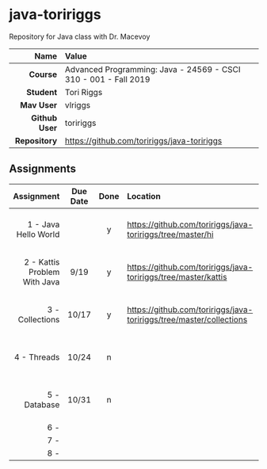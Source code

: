 # java-toririggs

Repository for Java class with Dr. Macevoy

| Name | Value |
|---:|:---|
| **Course** | Advanced Programming: Java - 24569 - CSCI 310 - 001 - Fall 2019 |
| **Student** | Tori Riggs |
| **Mav User**            | vlriggs |
| **Github User**         | toririggs |
| **Repository**          | https://github.com/toririggs/java-toririggs |

## Assignments

| Assignment | Due Date | Done | Location | Notes |
|-----------:|:--------:|:----:|:---------|:------|
| 1 - Java Hello World |  |  y   | https://github.com/toririggs/java-toririggs/tree/master/hi | Create a Hello World app with Java |
| 2 - Kattis Problem With Java  | 9/19 |  y  |  https://github.com/toririggs/java-toririggs/tree/master/kattis  |  Solve a Kattis problem using Java  |
| 3 - Collections  |  10/17  |  y  |  https://github.com/toririggs/java-toririggs/tree/master/collections  |  Create a program using HashSet  |
| 4 - Threads  | 10/24 |  n  |  | Create a program utilizing threads |
| 5 - Database  | 10/31 |  n  |  | Create a program incorporating a database |
| 6 -   |  |    |  |  |
| 7 -   |  |    |  |  |
| 8 -   |  |    |  |  |
